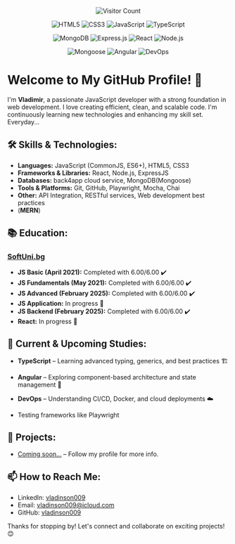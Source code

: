 <div align="center">

 ![Visitor Count](https://komarev.com/ghpvc/?username=vladinson009&color=blue&style=flat-square)
 
<div>
 
![HTML5](https://img.shields.io/badge/-HTML5-E34F26?style=flat-square&logo=html5&logoColor=white)
![CSS3](https://img.shields.io/badge/-CSS3-1572B6?style=flat-square&logo=css3&logoColor=white)
![JavaScript](https://img.shields.io/badge/-JavaScript-F7DF1E?style=flat-square&logo=javascript&logoColor=black)
![TypeScript](https://img.shields.io/badge/-TypeScript-3178C6?style=flat-square&logo=typescript&logoColor=white)
 
</div>

<div>
 
![MongoDB](https://img.shields.io/badge/-MongoDB-47A248?style=flat-square&logo=mongodb&logoColor=white)
![Express.js](https://img.shields.io/badge/-Express.js-000000?style=flat-square&logo=express&logoColor=white)
![React](https://img.shields.io/badge/-React-61DAFB?style=flat-square&logo=react&logoColor=black)
![Node.js](https://img.shields.io/badge/-Node.js-339933?style=flat-square&logo=node.js&logoColor=white)
 
</div>

<div>
 
![Mongoose](https://img.shields.io/badge/-Mongoose-880000?style=flat-square&logo=mongoose&logoColor=white)
![Angular](https://img.shields.io/badge/-Angular-DD0031?style=flat-square&logo=angular&logoColor=white)
![DevOps](https://img.shields.io/badge/-DevOps-6C757D?style=flat-square&logo=devops&logoColor=white)

</div>

</div>

# Welcome to My GitHub Profile! 👋

I'm **Vladimir**, a passionate JavaScript developer with a strong foundation in web development. I love creating efficient, clean, and scalable code. I'm continuously learning new technologies and enhancing my skill set. Everyday...

## 🛠️ Skills & Technologies:
- **Languages:** JavaScript (CommonJS, ES6+), HTML5, CSS3
- **Frameworks & Libraries:** React, Node.js, ExpressJS
- **Databases:** back4app cloud service, MongoDB(Mongoose)
- **Tools & Platforms:** Git, GitHub, Playwright, Mocha, Chai
- **Other:** API Integration, RESTful services, Web development best practices
-  (**MERN**)

## 📚 Education:
### [SoftUni.bg](https://www.softuni.bg)
- **JS Basic (April 2021):** Completed with 6.00/6.00 ✔️
- **JS Fundamentals (May 2021):** Completed with 6.00/6.00 ✔️
- **JS Advanced (February 2025):** Completed with 6.00/6.00 ✔️
- **JS Application:** In progress 🚀
- **JS Backend (February 2025):** Completed with 6.00/6.00 ✔️
- **React:** In progress 🚀

## 🌱 Current & Upcoming Studies:
- **TypeScript** – Learning advanced typing, generics, and best practices 🏗️
- **Angular** – Exploring component-based architecture and state management 🎯
- **DevOps** – Understanding CI/CD, Docker, and cloud deployments ☁️

- Testing frameworks like Playwright

## 🚀 Projects:
- [Coming soon...](#) – Follow my profile for more info.

## 📫 How to Reach Me:
- LinkedIn: [vladinson009](https://www.linkedin.com/in/vladimir-gulev-040b3a317/)
- Email: [vladinson009@icloud.com](mailto:vladinson009@icloud.com)
- GitHub: [vladinson009](https://github.com/vladinson009)

Thanks for stopping by! Let's connect and collaborate on exciting projects! 😊


<!---
vladinson009/vladinson009 is a ✨ special ✨ repository because its `README.md` (this file) appears on your GitHub profile.
You can click the Preview link to take a look at your changes.
--->
